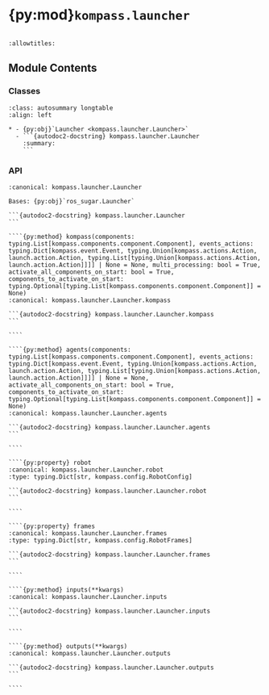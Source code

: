 # {py:mod}`kompass.launcher`

```{py:module} kompass.launcher
```

```{autodoc2-docstring} kompass.launcher
:allowtitles:
```

## Module Contents

### Classes

````{list-table}
:class: autosummary longtable
:align: left

* - {py:obj}`Launcher <kompass.launcher.Launcher>`
  - ```{autodoc2-docstring} kompass.launcher.Launcher
    :summary:
    ```
````

### API

`````{py:class} Launcher(namespace: str = '', config_file: str | None = None, enable_monitoring: bool = True)
:canonical: kompass.launcher.Launcher

Bases: {py:obj}`ros_sugar.Launcher`

```{autodoc2-docstring} kompass.launcher.Launcher
```

````{py:method} kompass(components: typing.List[kompass.components.component.Component], events_actions: typing.Dict[kompass.event.Event, typing.Union[kompass.actions.Action, launch.action.Action, typing.List[typing.Union[kompass.actions.Action, launch.action.Action]]]] | None = None, multi_processing: bool = True, activate_all_components_on_start: bool = True, components_to_activate_on_start: typing.Optional[typing.List[kompass.components.component.Component]] = None)
:canonical: kompass.launcher.Launcher.kompass

```{autodoc2-docstring} kompass.launcher.Launcher.kompass
```

````

````{py:method} agents(components: typing.List[kompass.components.component.Component], events_actions: typing.Dict[kompass.event.Event, typing.Union[kompass.actions.Action, launch.action.Action, typing.List[typing.Union[kompass.actions.Action, launch.action.Action]]]] | None = None, activate_all_components_on_start: bool = True, components_to_activate_on_start: typing.Optional[typing.List[kompass.components.component.Component]] = None)
:canonical: kompass.launcher.Launcher.agents

```{autodoc2-docstring} kompass.launcher.Launcher.agents
```

````

````{py:property} robot
:canonical: kompass.launcher.Launcher.robot
:type: typing.Dict[str, kompass.config.RobotConfig]

```{autodoc2-docstring} kompass.launcher.Launcher.robot
```

````

````{py:property} frames
:canonical: kompass.launcher.Launcher.frames
:type: typing.Dict[str, kompass.config.RobotFrames]

```{autodoc2-docstring} kompass.launcher.Launcher.frames
```

````

````{py:method} inputs(**kwargs)
:canonical: kompass.launcher.Launcher.inputs

```{autodoc2-docstring} kompass.launcher.Launcher.inputs
```

````

````{py:method} outputs(**kwargs)
:canonical: kompass.launcher.Launcher.outputs

```{autodoc2-docstring} kompass.launcher.Launcher.outputs
```

````

`````
